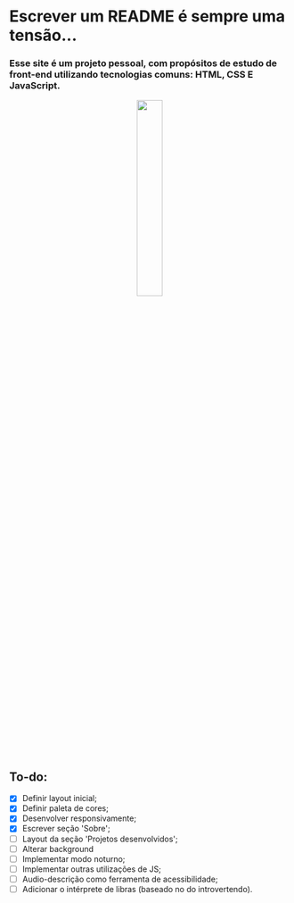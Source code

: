 # Escrever um README é sempre uma tensão...

### Esse site é um projeto pessoal, com propósitos de estudo de front-end utilizando tecnologias comuns: HTML, CSS E JavaScript.
<p align="center">
  <img
       src="https://wallacesilva.com/blog/wp-content/uploads/2015/08/147949-html5-css3-javascript.png"
       width="30%" />
</p>

## To-do:
- [x] Definir layout inicial;
- [x] Definir paleta de cores;
- [x] Desenvolver responsivamente;
- [x] Escrever seção 'Sobre';
- [ ] Layout da seção 'Projetos desenvolvidos';
- [ ] Alterar background
- [ ] Implementar modo noturno;
- [ ] Implementar outras utilizações de JS;
- [ ] Audio-descrição como ferramenta de acessibilidade;
- [ ] Adicionar o intérprete de libras (baseado no do introvertendo).
